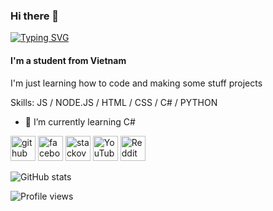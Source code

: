 ### Hi there 👋
[![Typing SVG](https://readme-typing-svg.herokuapp.com?lines=I'm+Quang+Hi%E1%BB%83n;but+you+can+call+me+as+Miho)](https://git.io/typing-svg)
#### I'm a student from Vietnam

I'm just learning how to code and making some stuff projects

Skills: JS / NODE.JS / HTML / CSS / C# / PYTHON

- 🌱 I’m currently learning C#  


[<img src='https://cdn.jsdelivr.net/npm/simple-icons@3.0.1/icons/github.svg' alt='github' height='40'>](https://github.com/Miho1254)  [<img src='https://cdn.jsdelivr.net/npm/simple-icons@3.0.1/icons/facebook.svg' alt='facebook' height='40'>](https://www.facebook.com/WangHien.1254)  [<img src='https://cdn.jsdelivr.net/npm/simple-icons@3.0.1/icons/stackoverflow.svg' alt='stackoverflow' height='40'>](https://stackoverflow.com/users/19034965)  [<img src='https://cdn.jsdelivr.net/npm/simple-icons@3.0.1/icons/youtube.svg' alt='YouTube' height='40'>](https://www.youtube.com/channel/UCKK-JOiOsxfNh9ZFJnaiZfQ)  [<img src='https://cdn.jsdelivr.net/npm/simple-icons@3.0.1/icons/reddit.svg' alt='Reddit' height='40'>](https://www.reddit.com/user/ElainaWithGun)  

![GitHub stats](https://github-readme-stats.vercel.app/api?username=Miho1254&show_icons=true)  

![Profile views](https://gpvc.arturio.dev/Miho1254)  

